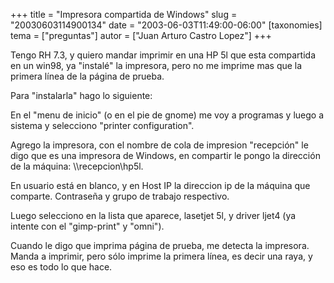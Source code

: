+++
title = "Impresora compartida de Windows"
slug = "20030603114900134"
date = "2003-06-03T11:49:00-06:00"
[taxonomies]
tema = ["preguntas"]
autor = ["Juan Arturo Castro Lopez"]
+++

Tengo RH 7.3, y quiero mandar imprimir en una HP 5l que esta compartida
en un win98, ya &quot;instalé&quot; la impresora, pero no me imprime mas
que la primera línea de la página de prueba.

Para &quot;instalarla&quot; hago lo siguiente:

<!-- more -->
En el &quot;menu de inicio&quot; (o en el pie de gnome) me voy a
programas y luego a sistema y selecciono &quot;printer
configuration&quot;.

Agrego la impresora, con el nombre de cola de impresion
&quot;recepción&quot; le digo que es una impresora de Windows, en
compartir le pongo la dirección de la máquina: \\\\recepcion\\hp5l.

En usuario está en blanco, y en Host IP la direccion ip de la máquina
que comparte. Contraseña y grupo de trabajo respectivo.

Luego selecciono en la lista que aparece, lasetjet 5l, y driver ljet4
(ya intente con el &quot;gimp-print&quot; y &quot;omni&quot;).

Cuando le digo que imprima página de prueba, me detecta la impresora.
Manda a imprimir, pero sólo imprime la primera línea, es decir una raya,
y eso es todo lo que hace.
